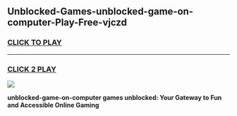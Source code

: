 
## Unblocked-Games-unblocked-game-on-computer-Play-Free-vjczd
<h3>
<a href="https://premium76.site?title=unblocked-game-on-computer&ref=17A">CLICK TO PLAY</a></h3>
<hr>

<h3>
<a href="https://premium76.site?title=unblocked-game-on-computer&ref=17A">CLICK 2 PLAY</a>
  
</h3>

<a href="https://premium76.site?title=unblocked-game-on-computer&ref=17A"><img src="https://clearcache.store/games.png"></a>


**unblocked-game-on-computer games unblocked: Your Gateway to Fun and Accessible Online Gaming**
